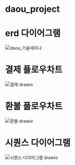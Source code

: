 # daou_project

# erd 다이어그램
![daou_기술세미나](https://user-images.githubusercontent.com/59038419/145172365-05234d3c-3a3e-4392-aa5d-4ba46e781b36.png)


# 결제 플로우차트
![결제 drawio](https://user-images.githubusercontent.com/59038419/145172428-7f9668b3-5aff-451b-8ba5-b357598f27a0.png)

# 환불 플로우차트
![환불 drawio](https://user-images.githubusercontent.com/59038419/145172492-1a871fb3-0201-455a-bc33-27fc4277034e.png)

# 시퀀스 다이어그램

![시퀀스 다이어그램 drawio](https://user-images.githubusercontent.com/59038419/145172539-97ae79a7-0859-49af-b4d9-418699d8aea6.png)
